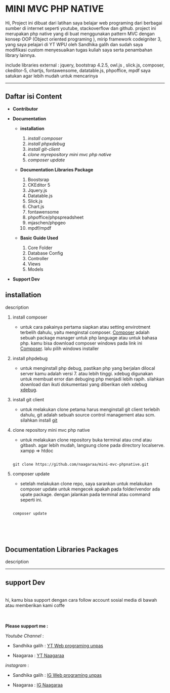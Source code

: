 <!-- title -->

# MINI MVC PHP NATIVE

<!-- Description -->
<p>Hi, Project ini dibuat dari latihan saya belajar web programing dari berbagai sumber di internet seperti youtube, stackoverflow dan github. project ini merupakan php native yang di buat menggunakan pattern MVC dengan konsep OOP (Object oriented programing ), mirip framework codeigniter 3, yang saya pelajari di YT WPU oleh Sandhika galih dan sudah saya modifikasi custom menyesuaikan tugas kuliah saya serta penambahan library lainnya.</p>
<p>include libraries external : jquery, bootstrap 4.2.5, owl.js , slick.js, composer, ckeditor-5, chartjs, fontawensome, datatable.js, phpoffice, mpdf saya satukan agar lebih mudah untuk mencarinya</p>

---
<!-- table of content -->
## Daftar isi Content

* **Contributor**
*  **Documentation**

	*  **installation**
		1.  *install composer*
		2.  *install phpxdebug*
		3.  *install git-client*
		4.  *clone myrepository mini mvc php native*
		5.	*composer update*

	* **Documentation Libraries Package**
		1. Boostsrap
		2. CKEditor 5
		3. Jquery.js
		4. Datatable.js
		5. Slick.js
		6. Chart.js
		7. fontawensome
		8. phpoffice/phpspreadsheet
		9. mjaschen/phpgeo
		10. mpdf/mpdf

	* **Basic Guide Used**
		1. Core Folder
		2. Database Config
		3. Controller
		4. Views
		5. Models

* **Support Dev**

## installation
description

1. install composer

	* untuk cara pakainya pertama siapkan atau setting envirotment terbelih dahulu, yaitu menginstal composer. 	[Composer](https://getcomposer.org) adalah sebuah package manager untuk php language atau untuk bahasa php. kamu bisa download composer windows pada link ini 
	[Composer](https://getcomposer.org/download/). lalu pilih windows installer

2. install phpdebug
	* untuk menginstall php debug, pastikan php yang berjalan dilocal server kamu adalah versi 7. atau lebih tinggi. xdebug digunakan untuk membuat error dan debuging php menjadi lebih rapih. silahkan download dan ikuti dokumentasi yang diberikan oleh xdebug [xdebug](https://xdebug.org/wizard). 

3. install git client
	* untuk melakukan clone petama harus menginstall git client terlebih dahulu, git adalah sebuah  source control management atau scm. silahkan install [git](https://git-scm.com/downloads)

4. clone repository mini mvc php native
	* untuk melakukan clone repository buka terminal atau cmd atau gitbash. agar lebih mudah, langsung clone pada directory localserve. xampp => htdoc 

	```
	
	git clone https://github.com/naagaraa/mini-mvc-phpnative.git

	```
5. composer update
	* setelah melakukan clone repo, saya sarankan untuk melakukan composer update untuk mengecek apakah pada folder/vendor ada upate package. dengan jalankan pada terminal atau command seperti ini.

	```

	composer update

	``` 
<br><br><br>

## Documentation Libraries Packages
description	

___
## support Dev
<br>
<!-- description -->
hi, kamu bisa support dengan cara follow account sosial media di bawah atau memberikan kami coffe
<br><br><br>

<!-- Links -->
**Please support me :**

*Youtube Channel* : 
* Sandhika galih : [ YT Web programing unpas ](https://www.youtube.com/channel/UCkXmLjEr95LVtGuIm3l2dPg)

* Naagaraa : [ YT Naagaraa ](https://www.youtube.com/channel/UCYsZhw6Mlk23Q-nUPP9t1YA?view_as=subscriber)

 *instagram* : 
 
* Sandhika galih : [ IG Web programing unpas ](https://www.instagram.com/sandhikagalih/)

* Naagaraa : [ IG Naagaraa ](https://www.instagram.com/naagaraa/)
